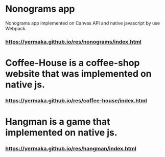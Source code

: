 # Nonograms app 
Nonograms app implemented on Canvas API and native javascript by use Webpack.
### https://yermaka.github.io/res/nonograms/index.html
# Coffee-House is a coffee-shop website that was implemented on native js.
### https://yermaka.github.io/res/coffee-house/index.html
# Hangman is a game that implemented on native js.  
### https://yermaka.github.io/res/hangman/index.html
